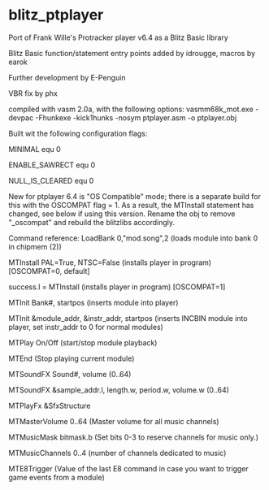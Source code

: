 # blitz_ptplayer
Port of Frank Wille's Protracker player v6.4 as a Blitz Basic library

Blitz Basic function/statement entry points added by idrougge, macros by earok

Further development by E-Penguin

VBR fix by phx

compiled with vasm 2.0a, with the following options:
vasmm68k_mot.exe -devpac -Fhunkexe -kick1hunks -nosym  ptplayer.asm -o ptplayer.obj

Built wit the following configuration flags:

MINIMAL		equ	0

ENABLE_SAWRECT	equ	0

NULL_IS_CLEARED	equ	0

New for ptplayer 6.4 is "OS Compatible" mode; there is a separate build for this with the OSCOMPAT flag = 1. As a result, the MTInstall statement has changed, see below if using this version. Rename the obj to remove "_oscompat" and rebuild the blitzlibs accordingly.

Command reference:
LoadBank 0,"mod.song",2 (loads module into bank 0 in chipmem (2))

MTInstall PAL=True, NTSC=False (installs player in program) [OSCOMPAT=0, default]

success.l = MTInstall (installs player in program) [OSCOMPAT=1]

MTInit Bank#, startpos (inserts module into player)

MTInit &module_addr, &instr_addr, startpos (inserts INCBIN module into player, set instr_addr to 0 for normal modules)

MTPlay On/Off (start/stop module playback)

MTEnd (Stop playing current module)

MTSoundFX Sound#, volume (0..64)

MTSoundFX &sample_addr.l, length.w, period.w, volume.w (0..64)

MTPlayFx &SfxStructure

MTMasterVolume 0..64 (Master volume for all music channels)

MTMusicMask bitmask.b (Set bits 0-3 to reserve channels for music only.)

MTMusicChannels 0..4 (number of channels dedicated to music)

MTE8Trigger (Value of the last E8 command in case you want to trigger game events from a module)
